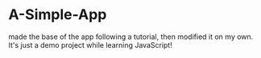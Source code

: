 # A-Simple-App
made the base of the app following a tutorial, then modified it on my own. It's just a demo project while learning JavaScript!
